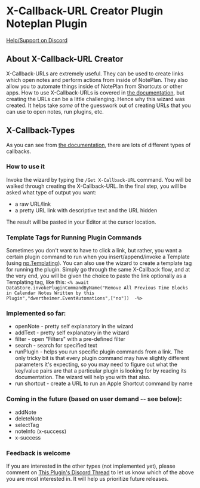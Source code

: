 # X-Callback-URL Creator Plugin Noteplan Plugin

[Help/Support on Discord](https://discord.com/channels/763107030223290449/989382962736922635/989382964016193597)

## About X-Callback-URL Creator
X-Callback-URLs are extremely useful. They can be used to create links which open notes and perform actions from inside of NotePlan. They also allow you to automate things inside of NotePlan from Shortcuts or other apps. How to use X-Callback-URLs is covered in [the documentation](https://help.noteplan.co/article/49-x-callback-url-scheme), but creating the URLs can be a little challenging. Hence why this wizard was created. It helps take *some* of the guesswork out of creating URLs that you can use to open notes, run plugins, etc.

## X-Callback-Types
As you can see from [the documentation](https://help.noteplan.co/article/49-x-callback-url-scheme), there are lots of different types of callbacks. 

### How to use it
Invoke the wizard by typing the `/Get X-Callback-URL` command. You will be walked through creating the X-Callback-URL. In the final step, you will be asked what type of output you want:
- a raw URL/link
- a pretty URL link with descriptive text and the URL hidden

The result will be pasted in your Editor at the cursor location.

### Template Tags for Running Plugin Commands
Sometimes you don't want to have to click a link, but rather, you want a certain plugin command to run when you insert/append/invoke a Template (using [np.Templating](https://nptemplating-docs.netlify.app/docs/intro/)). You can also use the wizard to create a template tag for running the plugin. Simply go through the same X-Callback flow, and at the very end, you will be given the choice to paste the link optionally as a Templating tag, like this:
`<% await DataStore.invokePluginCommandByName("Remove All Previous Time Blocks in Calendar Notes Written by this Plugin","dwertheimer.EventAutomations",["no"])  -%>`

### Implemented so far:
- openNote - pretty self explanatory in the wizard
- addText - pretty self explanatory in the wizard
- filter - open "Filters" with a pre-defined filter
- search - search for specified text
- runPlugin - helps you run specific plugin commands from a link. The only tricky bit is that every plugin command may have slightly different parameters it's expecting, so you may need to figure out what the key/value pairs are that a particular plugin is looking for by reading its documentation. The wizard will help you with that also.
- run shortcut - create a URL to run an Apple Shortcut command by name

### Coming in the future (based on user demand -- see below):
- addNote
- deleteNote
- selectTag
- noteInfo (x-success)
- x-success

### Feedback is welcome
If you are interested in the other types (not implemented yet), please comment on [This Plugin's Discord Thread](https://discord.com/channels/763107030223290449/989382962736922635/989382964016193597) to let us know which of the above you are most interested in. It will help us prioritize future releases.
